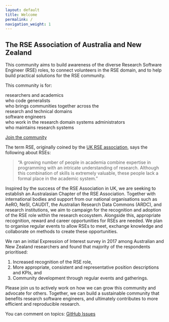 ```yaml
---
layout: default
title: Welcome
permalink: /
navigation_weight: 1
---
```


## The RSE Association of Australia and New Zealand

This community aims to build awareness of the diverse Research Software 
Engineer (RSE) roles, to connect volunteers in the RSE domain, and to 
help build practical solutions for the RSE community. 

This community is for:

<div class="roleTable">
<div class="roleRow">
	<span class="roles">
		<emp>researchers</emp> and <emp>academics</emp> <br/> 
		who code 
	</span>
	<span class="roles">
		<emp>generalists</emp> <br/> 
		who brings communities together across the <br/>
		research and technical domains
	</span>
</div>
<div class="roleRow">
	<span class="roles">
		<emp>software engineers</emp> <br/> 
		who work in the research domain
	</span>
	<span class="roles">
		<emp>systems administrators</emp> <br/> 
		who maintains research systems
	</span>
</div>
</div>


<a class="rse rse-join" href="{{ site.sign_up }}">Join the community</a>


The term RSE, originally coined by the 
[UK RSE association](http://rse.ac.uk), 
says the following about RSEs: 
> “A growing number of people in academia combine expertise in 
> programming with an intricate understanding of research. 
> Although this combination of skills is extremely valuable, 
> these people lack a formal place in the academic system.”

Inspired by the success of the RSE Association in UK, we are seeking to 
establish an Australasian Chapter of the RSE Association. Together with 
international bodies and support from our national organisations such as 
AeRO, NeSI, CAUDIT, the Australian Research Data Commons (ARDC), and 
research institutions, we aim to campaign for the recognition and 
adoption of the RSE role within the research ecosystem. Alongside this, 
appropriate recognition, reward and career opportunities for RSEs are 
needed. We plan to organise regular events to allow RSEs to meet, 
exchange knowledge and collaborate on methods to create these 
opportunities.

We ran an initial Expression of Interest survey in 2017 among Australian
 and New Zealand researchers and found that majority of the respondents 
 prioritised:
1. Increased recognition of the RSE role, 
1. More appropriate, consistent and representative position descriptions 
and KPIs, and 
1. Community development through regular events and gatherings. 

Please join us to actively work on how we can grow this community and 
advocate for others. Together, we can build a sustainable community that 
benefits research software engineers, and ultimately contributes to more 
efficient and reproducible research.

You can comment on topics: <a class="rse" href="https://github.com/rse-aunz/rse-au/issues">GitHub Issues</a> 
